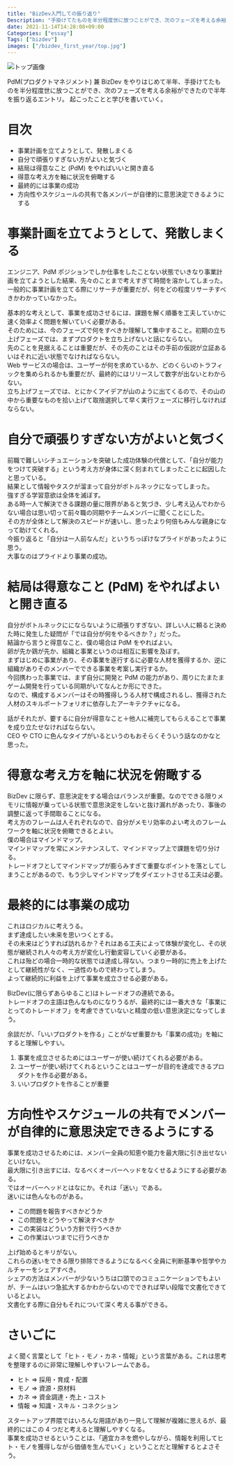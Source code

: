 ```yaml
---
title: "BizDev入門しての振り返り"
Description: "手掛けてたものを半分程度世に放つことができ、次のフェーズを考える余裕ができたので半年を振り返るエントリ。"
date: 2021-11-14T14:28:08+09:00
Categories: ["essay"]
Tags: ["bizdev"]
images: ["/bizdev_first_year/top.jpg"]
---
```


![トップ画像](/bizdev_first_year/top.jpg)

PdM(プロダクトマネジメント) 兼 BizDev をやりはじめて半年、手掛けてたものを半分程度世に放つことができ、次のフェーズを考える余裕ができたので半年を振り返るエントリ。
起こったことと学びを書いていく。

# 目次

- 事業計画を立てようとして、発散しまくる
- 自分で頑張りすぎない方がよいと気づく
- 結局は得意なこと (PdM) をやればいいと開き直る
- 得意な考え方を軸に状況を俯瞰する
- 最終的には事業の成功
- 方向性やスケジュールの共有で各メンバーが自律的に意思決定できるようにする

# 事業計画を立てようとして、発散しまくる

エンジニア、PdM ポジションでしか仕事をしたことない状態でいきなり事業計画を立てようとした結果、先々のことまで考えすぎて時間を溶かしてしまった。  
一般的に事業計画を立てる際にリサーチが重要だが、何をどの程度リサーチすべきかわかっていなかった。

基本的な考えとして、事業を成功させるには、課題を解く順番を工夫していかに速く効率よく問題を解いていく必要がある。  
そのためには、今のフェーズで何をすべきか理解して集中すること。初期の立ち上げフェーズでは、まずプロダクトを立ち上げないと話にならない。  
先のことを見据えることは重要だが、その先のことはその手前の仮説が立証あるいはそれに近い状態でなければならない。  
Web サービスの場合は、ユーザーが何を求めているか、どのくらいのトラフィックを集められるかも重要だが、最終的にはリリースして数字が出ないとわからない。  
立ち上げフェーズでは、とにかくアイデアが山のように出てくるので、その山の中から重要なものを拾い上げて取捨選択して早く実行フェーズに移行しなければならない。

# 自分で頑張りすぎない方がよいと気づく

前職で難しいシチュエーションを突破した成功体験の代償として、「自分が能力をつけて突破する」という考え方が身体に深く刻まれてしまったことに起因したと思っている。  
結果として情報やタスクが溜まって自分がボトルネックになってしまった。  
強すぎる学習意欲は全体を滅ぼす。  
ある時一人で解決できる課題の量に限界があると気づき、少し考え込んでわからない場合は思い切って前々職の同期やチームメンバーに聞くことにした。  
その方が全体として解決のスピードが速いし、思ったより何倍もみんな親身になって助けてくれる。  
今振り返ると「自分は一人前なんだ」というちっぽけなプライドがあったように思う。  
大事なのはプライドより事業の成功。

# 結局は得意なこと (PdM) をやればよいと開き直る

自分がボトルネックににならないように頑張りすぎない、詳しい人に頼ると決めた時に発生した疑問が「では自分が何をやるべきか？」だった。  
結論から言うと得意なこと、僕の場合は PdM をやればよい。  
卵が先か鶏が先か、組織と事業というのは相互に影響を及ぼす。  
まずはじめに事業があり、その事業を遂行するに必要な人材を獲得するか、逆に組織がありそのメンバーでできる事業を考案し実行するか。  
今回携わった事業では、まず自分に開発と PdM の能力があり、周りにたまたまゲーム開発を行っている同期がいてなんとか形にできた。  
なので、構成するメンバーはその時獲得しうる人材で構成されるし、獲得された人材のスキルポートフォリオに依存したアーキテクチャになる。

話がそれたが、要するに自分が得意なこと＋他人に補完してもらえることで事業を成り立たせなければならない。  
CEO や CTO に色んなタイプがいるというのもおそらくそういう話なのかなと思った。

# 得意な考え方を軸に状況を俯瞰する

BizDev に限らず、意思決定をする場合はバランスが重要。なのでできる限りメモリに情報が乗っている状態で意思決定をしないと抜け漏れがあったり、事後の調整に返って手間取ることになる。  
考え方のフレームは人それぞれなので、自分がメモリ効率のよい考えのフレームワークを軸に状況を俯瞰できるとよい。  
僕の場合はマインドマップ。  
マインドマップを常にメンテナンスして、マインドマップ上で課題を切り分ける。  
トレードオフとしてマインドマップが膨らみすぎて重要なポイントを落としてしまうことがあるので、もう少しマインドマップをダイエットさせる工夫は必要。

# 最終的には事業の成功

これはロジカルに考えうる。  
まず達成したい未来を思いつくとする。  
その未来はどうすれば訪れるか？それはある工夫によって体験が変化し、その状態が継続され人々の考え方が変化し行動変容していく必要がある。  
これは殆どの場合一時的な状態では達成し得ない。つまり一時的に売上を上げたとして継続性がなく、一過性のもので終わってしまう。  
よって継続的に利益を上げて事業を成立させる必要がある。

BizDev(に限らずあらゆること)はトレードオフの連続である。  
トレードオフの主語は色んなものになりうるが、最終的には一番大きな「事業にとってのトレードオフ」を考慮できていないと精度の低い意思決定になってしまう。

余談だが、「いいプロダクトを作る」ことがなぜ重要かも「事業の成功」を軸にすると理解しやすい。

1. 事業を成立させるためにはユーザーが使い続けてくれる必要がある。
2. ユーザーが使い続けてくれるということはユーザーが目的を達成できるプロダクトを作る必要がある。
3. いいプロダクトを作ることが重要

# 方向性やスケジュールの共有でメンバーが自律的に意思決定できるようにする

事業を成功させるためには、メンバー全員の知恵や能力を最大限に引き出せないといけない。  
最大限に引き出すには、なるべくオーバーヘッドをなくせるようにする必要がある。  
ではオーバーヘッドとはなにか。それは「迷い」である。  
迷いには色んなものがある。

- この問題を報告すべきかどうか
- この問題をどうやって解決すべきか
- この実装はどういう方針で行うべきか
- この作業はいつまでに行うべきか

上げ始めるとキリがない。  
これらの迷いをできる限り排除できるようになるべく全員に判断基準や哲学やカルチャーをシェアすべき。  
シェアの方法はメンバーが少ないうちは口頭でのコミュニケーションでもよいが、チームはいつ急拡大するかわからないのでできれば早い段階で文書化できているとよい。  
文書化する際に自分もそれについて深く考える事ができる。

# さいごに

よく聞く言葉として「ヒト・モノ・カネ・情報」という言葉がある。これは思考を整理するのに非常に理解しやすいフレームである。

- ヒト => 採用・育成・配置
- モノ => 資源・原材料
- カネ => 資金調達・売上・コスト
- 情報 => 知識・スキル・コネクション

スタートアップ界隈ではいろんな用語があり一見して理解が複雑に思えるが、最終的にはこの 4 つだと考えると理解しやすくなる。  
事業を成功させるということは、「適宜カネを燃やしながら、情報を利用してヒト・モノを獲得しながら価値を生んでいく」ということだと理解するとよさそう。
